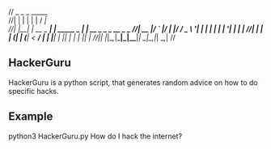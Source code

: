 // _    _            _              _____                  
//| |  | |          | |            / ____|                 
//| |__| | __ _  ___| | _____ _ __| |  __ _   _ _ __ _   _ 
//|  __  |/ _` |/ __| |/ / _ \ '__| | |_ | | | | '__| | | |
//| |  | | (_| | (__|   <  __/ |  | |__| | |_| | |  | |_| |
//|_|  |_|\__,_|\___|_|\_\___|_|   \_____|\__,_|_|   \__,_|
//                                                         
                                             
## HackerGuru
HackerGuru is a python script, that generates random advice on how to do specific hacks.

## Example
python3 HackerGuru.py How do I hack the internet?
